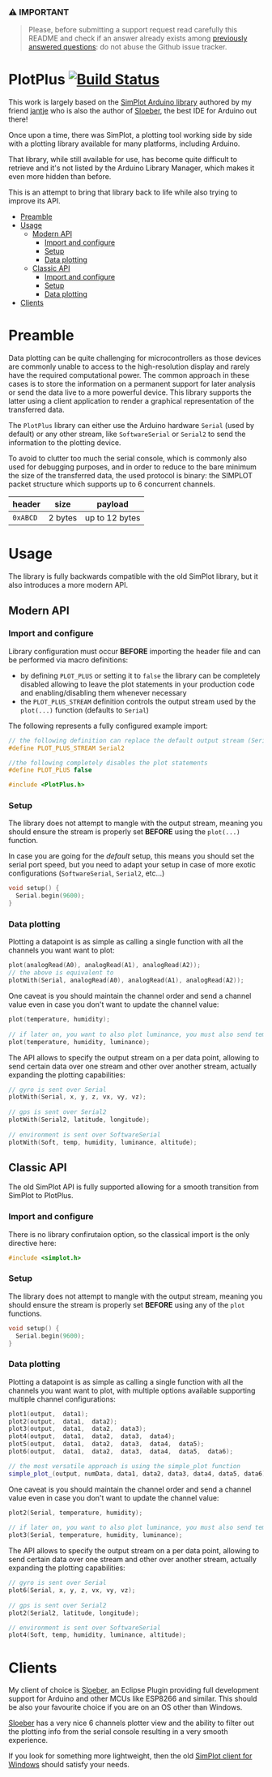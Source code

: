### &#x26A0; **IMPORTANT**
 
> Please, before submitting a support request read carefully this README and check if an answer already exists among [previously answered questions](https://github.com/rlogiacco/PlotPlus/issues?q=label:question): do not abuse the Github issue tracker.

PlotPlus [![Build Status][travis-status]][travis]
=============
[travis]: https://travis-ci.org/rlogiacco/PlotPlus
[travis-status]: https://travis-ci.org/rlogiacco/PlotPlus.svg?branch=master

This work is largely based on the [SimPlot Arduino library](https://github.com/jantje/ArduinoLibraries/tree/master/simplot) authored by my friend [jantje](https://github.com/jantje) who is also the author of [Sloeber](http://sloeber.io), the best IDE for Arduino out there!

Once upon a time, there was SimPlot, a plotting tool working side by side with a plotting library available for many platforms, including Arduino.

That library, while still available for use, has become quite difficult to retrieve and it's not listed by the Arduino Library Manager, which makes it even more hidden than before.

This is an attempt to bring that library back to life while also trying to improve its API.

<!-- toc -->

- [Preamble](#preamble)
- [Usage](#usage)
  - [Modern API](#modern-api)
    - [Import and configure](#import-and-configure)
    - [Setup](#setup)
    - [Data plotting](#data-plotting)
  - [Classic API](#classic-api)
    - [Import and configure](#import-and-configure-1)
    - [Setup](#setup-1)
    - [Data plotting](#data-plotting-1)
- [Clients](#clients)

<!-- tocstop -->

# Preamble

Data plotting can be quite challenging for microcontrollers as those devices are commonly unable to access to the high-resolution display and rarely have the required computational power. 
The common approach in these cases is to store the information on a permanent support for later analysis or send the data live to a more powerful device. This library supports the latter using a client application to render a graphical representation of the transferred data.

The `PlotPlus` library can either use the Arduino hardware `Serial` (used by default) or any other stream, like `SoftwareSerial` or `Serial2` to send the information to the plotting device.
 
To avoid to clutter too much the serial console, which is commonly also used for debugging purposes, and in order to reduce to the bare minimum the size of the transferred data, the used protocol is binary: the SIMPLOT packet structure which supports up to 6 concurrent channels.


  | header   | size    | payload         |
  |----------|---------|-----------------|
  | `0xABCD` | 2 bytes | up to 12 bytes  |


# Usage

The library is fully backwards compatible with the old SimPlot library, but it also introduces a more modern API.

## Modern API

### Import and configure

Library configuration must occur **BEFORE** importing the header file and can be performed via macro definitions:

* by defining `PLOT_PLUS` or setting it to `false` the library can be completely disabled allowing to leave the plot statements in your production code and enabling/disabling them whenever necessary
* the `PLOT_PLUS_STREAM` definition controls the output stream used by the `plot(...)` function (defaults to `Serial`)

The following represents a fully configured example import:
 
```c
// the following definition can replace the default output stream (Serial)
#define PLOT_PLUS_STREAM Serial2

//the following completely disables the plot statements
#define PLOT_PLUS false

#include <PlotPlus.h>
```

### Setup

The library does not attempt to mangle with the output stream, meaning you should ensure the stream is properly set **BEFORE** using the `plot(...)` function.

In case you are going for the *default* setup, this means you should set the serial port speed, but you need to adapt your setup in case of more exotic configurations (`SoftwareSerial`, `Serial2`, etc...)

``` cpp
void setup() {
  Serial.begin(9600);
}
```

### Data plotting

Plotting a datapoint is as simple as calling a single function with all the channels you want want to plot:

``` cpp
plot(analogRead(A0), analogRead(A1), analogRead(A2));
// the above is equivalent to 
plotWith(Serial, analogRead(A0), analogRead(A1), analogRead(A2));
```

One caveat is you should maintain the channel order and send a channel value even in case you don't want to update the channel value:

``` cpp
plot(temperature, humidity);
  
// if later on, you want to also plot luminance, you must also send temperature and humidity
plot(temperature, humidity, luminance);
```

The API allows to specify the output stream on a per data point, allowing to send certain data over one stream and other over another stream, actually expanding the plotting capabilities:

``` cpp
// gyro is sent over Serial
plotWith(Serial, x, y, z, vx, vy, vz);
  
// gps is sent over Serial2
plotWith(Serial2, latitude, longitude);
  
// environment is sent over SoftwareSerial
plotWith(Soft, temp, humidity, luminance, altitude);  
```


## Classic API

The old SimPlot API is fully supported allowing for a smooth transition from SimPlot to PlotPlus.

### Import and configure

There is no library confirutaion option, so the classical import is the only directive here:
 
``` cpp
#include <simplot.h>
```

### Setup

The library does not attempt to mangle with the output stream, meaning you should ensure the stream is properly set **BEFORE** using any of the `plot` functions.

``` cpp
void setup() {
  Serial.begin(9600);
}
```

### Data plotting

Plotting a datapoint is as simple as calling a single function with all the channels you want want to plot, with multiple options available supporting multiple channel configurations:

``` cpp
plot1(output,  data1);
plot2(output,  data1,  data2);
plot3(output,  data1,  data2,  data3);
plot4(output,  data1,  data2,  data3,  data4);
plot5(output,  data1,  data2,  data3,  data4,  data5);
plot6(output,  data1,  data2,  data3,  data4,  data5,  data6);

// the most versatile approach is using the simple_plot function
simple_plot_(output, numData, data1, data2, data3, data4, data5, data6);  
```

One caveat is you should maintain the channel order and send a channel value even in case you don't want to update the channel value:

``` cpp
plot2(Serial, temperature, humidity);
  
// if later on, you want to also plot luminance, you must also send temperature and humidity
plot3(Serial, temperature, humidity, luminance);
```

The API allows to specify the output stream on a per data point, allowing to send certain data over one stream and other over another stream, actually expanding the plotting capabilities:

``` cpp
// gyro is sent over Serial
plot6(Serial, x, y, z, vx, vy, vz);
  
// gps is sent over Serial2
plot2(Serial2, latitude, longitude);

// environment is sent over SoftwareSerial
plot4(Soft, temp, humidity, luminance, altitude);
```

# Clients

My client of choice is [Sloeber](http:///sloeber.io), an Eclipse Plugin providing full development support for Arduino and other MCUs like ESP8266 and similar. This should be also your favourite choice if you are on an OS other than Windows.

[Sloeber](http:///sloeber.io) has a very nice 6 channels plotter view and the ability to filter out the plotting info from the serial console resulting in a very smooth experience.

If you look for something more lightweight, then the old [SimPlot client for Windows](https://github.com/infomaniac50/projectsimplot) should satisfy your needs.
